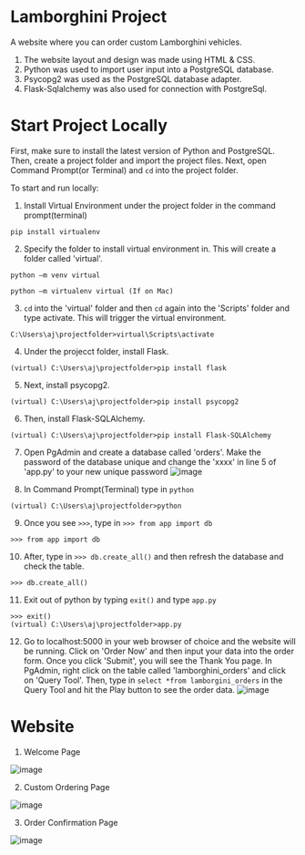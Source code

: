 # Lamborghini Project
A website where you can order custom Lamborghini vehicles.
  1. The website layout and design was made using HTML & CSS.
  2. Python was used to import user input into a PostgreSQL database.
  3. Psycopg2 was used as the PostgreSQL database adapter.
  4. Flask-Sqlalchemy was also used for connection with PostgreSql.

# Start Project Locally
First, make sure to install the latest version of Python and PostgreSQL. Then, create a project folder and import the project files. Next, open Command Prompt(or Terminal) and ```cd``` into the project folder.

To start and run locally:
  1. Install Virtual Environment under the project folder in the command prompt(terminal)
  ```
  pip install virtualenv
  ```
  2. Specify the folder to install virtual environment in. This will create a folder called 'virtual'.
  ```
  python –m venv virtual 
  
  python –m virtualenv virtual (If on Mac)
  ```
  3. ```cd``` into the 'virtual' folder and then ```cd``` again into the 'Scripts' folder and type activate. This will trigger the virtual environment.
  ``` 
  C:\Users\aj\projectfolder>virtual\Scripts\activate
  ```
  4. Under the projecct folder, install Flask. 
  ```
  (virtual) C:\Users\aj\projectfolder>pip install flask
  ```
  5. Next, install psycopg2.
  ```
  (virtual) C:\Users\aj\projectfolder>pip install psycopg2
  ```
  6. Then, install Flask-SQLAlchemy.
  ```
  (virtual) C:\Users\aj\projectfolder>pip install Flask-SQLAlchemy
  ```
  7. Open PgAdmin and create a database called 'orders'. Make the password of the database unique and change the 'xxxx' in line 5 of 'app.py' to your new unique password 
  ![image](https://user-images.githubusercontent.com/77405871/158089236-421138be-ddf2-4c86-b012-bbe1631de41b.png)
  
  8. In Command Prompt(Terminal) type in ```python```
  ```
  (virtual) C:\Users\aj\projectfolder>python
  ```
  9. Once you see ```>>>```, type in ```>>> from app import db```
  ``` 
  >>> from app import db
  ```
  10. After, type in ```>>> db.create_all()``` and then refresh the database and check the table.
  ```
  >>> db.create_all()
  ```
  11. Exit out of python by typing ```exit()``` and type ```app.py```
  ```
  >>> exit()
  (virtual) C:\Users\aj\projectfolder>app.py
  ```
  12. Go to localhost:5000 in your web browser of choice and the website will be running. Click on 'Order Now' and then input your data into the order form. Once you click   'Submit', you will see the Thank You page. In PgAdmin, right click on the table called 'lamborghini_orders' and click on 'Query Tool'. Then, type in ```select *from lamborgini_orders``` in the Query Tool and hit the Play button to see the order data. 
  ![image](https://user-images.githubusercontent.com/77405871/158090490-fddd675b-71e8-443a-9c04-65b623612678.png)

  
# Website 
1. Welcome Page 

  ![image](https://user-images.githubusercontent.com/77405871/158090013-9f2fb779-a3b5-4137-ac3f-75821cc3d4af.png)

2. Custom Ordering Page

  ![image](https://user-images.githubusercontent.com/77405871/158091030-cf9227dd-3ef3-4cf5-b5ad-cec406604b0f.png)

3. Order Confirmation Page 

  ![image](https://user-images.githubusercontent.com/77405871/158091128-68b4a4cc-6d94-4ed6-a299-068b7af3fd69.png)

